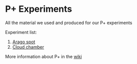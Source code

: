 # P+ Experiments

All the material we used and produced for our P+ experiments

Experiment list:
1. [Arago spot](/1-arago/)
2. [Cloud chamber](/2-cloud-chamber/)

More information about P+ in the [wiki](https://wiki.phys.ethz.ch/!pplus/start)
